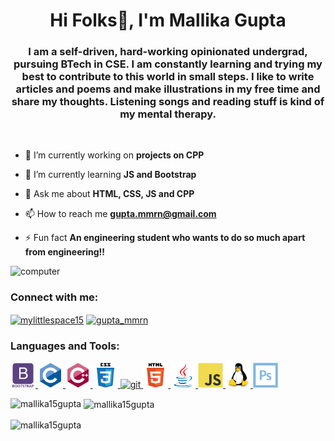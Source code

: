 <h1 align="center">Hi Folks👋, I'm Mallika Gupta</h1>
<h3 align="center">I am a self-driven, hard-working opinionated undergrad, pursuing BTech in CSE. I am constantly learning and trying my best to contribute to this world in small steps. I like to write articles and poems and make illustrations in my free time and share my thoughts. Listening songs and reading stuff is kind of my mental therapy.</h3>

<p align="left"> <a href="https://twitter.com/" target="blank"><img src="https://img.shields.io/twitter/follow/?logo=twitter&style=for-the-badge" alt="" /></a> </p>

- 🔭 I’m currently working on **projects on CPP**

- 🌱 I’m currently learning **JS and Bootstrap**

- 💬 Ask me about **HTML, CSS, JS and CPP**

- 📫 How to reach me **gupta.mmrn@gmail.com**

- ⚡ Fun fact **An engineering student who wants to do so much apart from engineering!!**

![computer](https://user-images.githubusercontent.com/63893321/130686524-8d69f41d-ae08-4da0-9b88-e61c0b082089.gif)

<h3 align="left">Connect with me:</h3>
<p align="left">
<a href="https://instagram.com/mylittlespace15" target="blank"><img align="center" src="https://raw.githubusercontent.com/rahuldkjain/github-profile-readme-generator/master/src/images/icons/Social/instagram.svg" alt="mylittlespace15" height="30" width="40" /></a>
<a href="https://www.hackerrank.com/gupta_mmrn" target="blank"><img align="center" src="https://raw.githubusercontent.com/rahuldkjain/github-profile-readme-generator/master/src/images/icons/Social/hackerrank.svg" alt="gupta_mmrn" height="30" width="40" /></a>
</p>

<h3 align="left">Languages and Tools:</h3>
<p align="left"> <a href="https://getbootstrap.com" target="_blank"> <img src="https://raw.githubusercontent.com/devicons/devicon/master/icons/bootstrap/bootstrap-plain-wordmark.svg" alt="bootstrap" width="40" height="40"/> </a> <a href="https://www.cprogramming.com/" target="_blank"> <img src="https://raw.githubusercontent.com/devicons/devicon/master/icons/c/c-original.svg" alt="c" width="40" height="40"/> </a> <a href="https://www.w3schools.com/cpp/" target="_blank"> <img src="https://raw.githubusercontent.com/devicons/devicon/master/icons/cplusplus/cplusplus-original.svg" alt="cplusplus" width="40" height="40"/> </a> <a href="https://www.w3schools.com/css/" target="_blank"> <img src="https://raw.githubusercontent.com/devicons/devicon/master/icons/css3/css3-original-wordmark.svg" alt="css3" width="40" height="40"/> </a> <a href="https://git-scm.com/" target="_blank"> <img src="https://www.vectorlogo.zone/logos/git-scm/git-scm-icon.svg" alt="git" width="40" height="40"/> </a> <a href="https://www.w3.org/html/" target="_blank"> <img src="https://raw.githubusercontent.com/devicons/devicon/master/icons/html5/html5-original-wordmark.svg" alt="html5" width="40" height="40"/> </a> <a href="https://www.java.com" target="_blank"> <img src="https://raw.githubusercontent.com/devicons/devicon/master/icons/java/java-original.svg" alt="java" width="40" height="40"/> </a> <a href="https://developer.mozilla.org/en-US/docs/Web/JavaScript" target="_blank"> <img src="https://raw.githubusercontent.com/devicons/devicon/master/icons/javascript/javascript-original.svg" alt="javascript" width="40" height="40"/> </a> <a href="https://www.linux.org/" target="_blank"> <img src="https://raw.githubusercontent.com/devicons/devicon/master/icons/linux/linux-original.svg" alt="linux" width="40" height="40"/> </a> <a href="https://www.photoshop.com/en" target="_blank"> <img src="https://raw.githubusercontent.com/devicons/devicon/master/icons/photoshop/photoshop-line.svg" alt="photoshop" width="40" height="40"/> </a> </p>

<p><img align="left" src="https://github-readme-stats.vercel.app/api/top-langs?username=mallika15gupta&show_icons=true&locale=en&layout=compact" alt="mallika15gupta" /></p>

<p>&nbsp;<img align="center" src="https://github-readme-stats.vercel.app/api?username=mallika15gupta&show_icons=true&locale=en" alt="mallika15gupta" /></p>

<p><img align="center" src="https://github-readme-streak-stats.herokuapp.com/?user=mallika15gupta&" alt="mallika15gupta" /></p>


